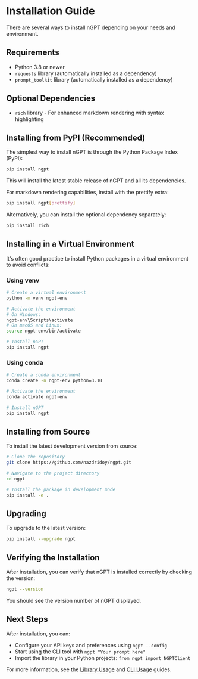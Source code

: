 # Installation Guide

There are several ways to install nGPT depending on your needs and environment.

## Requirements

- Python 3.8 or newer
- `requests` library (automatically installed as a dependency)
- `prompt_toolkit` library (automatically installed as a dependency)

## Optional Dependencies

- `rich` library - For enhanced markdown rendering with syntax highlighting

## Installing from PyPI (Recommended)

The simplest way to install nGPT is through the Python Package Index (PyPI):

```bash
pip install ngpt
```

This will install the latest stable release of nGPT and all its dependencies.

For markdown rendering capabilities, install with the prettify extra:

```bash
pip install ngpt[prettify]
```

Alternatively, you can install the optional dependency separately:

```bash
pip install rich
```

## Installing in a Virtual Environment

It's often good practice to install Python packages in a virtual environment to avoid conflicts:

### Using venv

```bash
# Create a virtual environment
python -m venv ngpt-env

# Activate the environment
# On Windows:
ngpt-env\Scripts\activate
# On macOS and Linux:
source ngpt-env/bin/activate

# Install nGPT
pip install ngpt
```

### Using conda

```bash
# Create a conda environment
conda create -n ngpt-env python=3.10

# Activate the environment
conda activate ngpt-env

# Install nGPT
pip install ngpt
```

## Installing from Source

To install the latest development version from source:

```bash
# Clone the repository
git clone https://github.com/nazdridoy/ngpt.git

# Navigate to the project directory
cd ngpt

# Install the package in development mode
pip install -e .
```

## Upgrading

To upgrade to the latest version:

```bash
pip install --upgrade ngpt
```

## Verifying the Installation

After installation, you can verify that nGPT is installed correctly by checking the version:

```bash
ngpt --version
```

You should see the version number of nGPT displayed.

## Next Steps

After installation, you can:
- Configure your API keys and preferences using `ngpt --config`
- Start using the CLI tool with `ngpt "Your prompt here"`
- Import the library in your Python projects: `from ngpt import NGPTClient`

For more information, see the [Library Usage](usage/library_usage.md) and [CLI Usage](usage/cli_usage.md) guides. 
